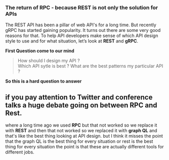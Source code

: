 ### The return of RPC -  because REST is not only the solution for APIs

The REST API has been a pillar of web API's for a long time. But recently gRPC has started gaining popularity. It turns out there are some very good reasons for that. To help API developers make sense of which API design style to use and for what situation, let’s look at **REST** and **gRPC**.

**First Question come to our mind**

> How should I design my API ?  
> Which API sytle is best ? 
> What are the best patterns my particular API ?

**So this is a hard question to answer**

## if you pay attention to Twitter and conference talks a huge debate going on between RPC and Rest.

where a long time ago we used **RPC** but that not worked so we replace it with **REST** and then that not worked so we replaced it with **graph QL** and that's like the best thing  looking at API design. but I think it misses the point that the graph QL is the best thing for every situation or rest is the best thing for every situation the point is that these are actually different tools for different jobs.


<!--stackedit_data:
eyJoaXN0b3J5IjpbNjQ1MTE5ODgzLC04NTk1NDQ0MTksOTY1Nj
M3NDczLC0xMzgyMTE1MzQxLDMwODczMDUzOSwtMTM0MjIzMjE4
LC0yMTA2OTg0NjI1LC0zMzI0NTUzNjNdfQ==
-->